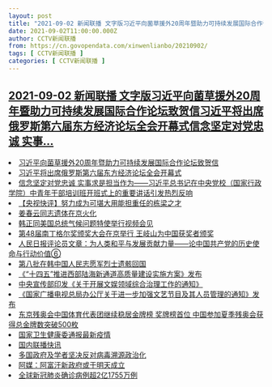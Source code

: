 ```yaml
---
layout: post
title: "2021-09-02 新闻联播 文字版习近平向菌草援外20周年暨助力可持续发展国际合作论坛致贺信习近平将出席俄罗斯第六届东方经济论坛全会开幕式信念坚定对党忠诚 实事"
date: 2021-09-02T11:00:00.000Z
author: CCTV新闻联播
from: https://cn.govopendata.com/xinwenlianbo/20210902/
tags: [ CCTV新闻联播 ]
categories: [ CCTV新闻联播 ]
---
```

<!--1630580400000-->
[2021-09-02 新闻联播 文字版习近平向菌草援外20周年暨助力可持续发展国际合作论坛致贺信习近平将出席俄罗斯第六届东方经济论坛全会开幕式信念坚定对党忠诚 实事...](https://cn.govopendata.com/xinwenlianbo/20210902/)
------

<div>
<li><a target="_blank" href="https://cn.govopendata.com/xinwenlianbo/20210902/#255712">习近平向菌草援外20周年暨助力可持续发展国际合作论坛致贺信</a></li><li><a target="_blank" href="https://cn.govopendata.com/xinwenlianbo/20210902/#255713">习近平将出席俄罗斯第六届东方经济论坛全会开幕式</a></li><li><a target="_blank" href="https://cn.govopendata.com/xinwenlianbo/20210902/#255714">信念坚定对党忠诚 实事求是担当作为——习近平总书记在中央党校（国家行政学院）中青年干部培训班开班式上的重要讲话引发热烈反响</a></li><li><a target="_blank" href="https://cn.govopendata.com/xinwenlianbo/20210902/#255715">【央视快评】努力成为可堪大用能担重任的栋梁之才</a></li><li><a target="_blank" href="https://cn.govopendata.com/xinwenlianbo/20210902/#255716">姜春云同志遗体在京火化</a></li><li><a target="_blank" href="https://cn.govopendata.com/xinwenlianbo/20210902/#255717">韩正同美国总统气候问题特使举行视频会见</a></li><li><a target="_blank" href="https://cn.govopendata.com/xinwenlianbo/20210902/#255718">第48届南丁格尔奖颁奖大会在京举行 王岐山为中国获奖者颁奖</a></li><li><a target="_blank" href="https://cn.govopendata.com/xinwenlianbo/20210902/#255719">人民日报评论员文章：为人类和平与发展贡献力量——论中国共产党的历史使命与行动价值⑥</a></li><li><a target="_blank" href="https://cn.govopendata.com/xinwenlianbo/20210902/#255720">第八批在韩中国人民志愿军烈士遗骸回国</a></li><li><a target="_blank" href="https://cn.govopendata.com/xinwenlianbo/20210902/#255721">《“十四五”推进西部陆海新通道高质量建设实施方案》发布</a></li><li><a target="_blank" href="https://cn.govopendata.com/xinwenlianbo/20210902/#255722">中央宣传部印发《关于开展文娱领域综合治理工作的通知》</a></li><li><a target="_blank" href="https://cn.govopendata.com/xinwenlianbo/20210902/#255723">《国家广播电视总局办公厅关于进一步加强文艺节目及其人员管理的通知》发布</a></li><li><a target="_blank" href="https://cn.govopendata.com/xinwenlianbo/20210902/#255724">东京残奥会中国体育代表团继续稳居金牌榜 奖牌榜首位 中国参加夏季残奥会获得总金牌数突破500枚</a></li><li><a target="_blank" href="https://cn.govopendata.com/xinwenlianbo/20210902/#255725">国家卫生健康委通报最新疫情</a></li><li><a target="_blank" href="https://cn.govopendata.com/xinwenlianbo/20210902/#255726">国内联播快讯</a></li><li><a target="_blank" href="https://cn.govopendata.com/xinwenlianbo/20210902/#255727">多国政府及学者坚决反对病毒溯源政治化</a></li><li><a target="_blank" href="https://cn.govopendata.com/xinwenlianbo/20210902/#255728">阿媒：阿富汗新政府或于明天成立</a></li><li><a target="_blank" href="https://cn.govopendata.com/xinwenlianbo/20210902/#255729">全球新冠肺炎确诊病例超2亿1755万例</a></li>
</div>
